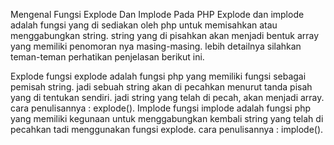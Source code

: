 Mengenal Fungsi Explode Dan Implode Pada PHP
Explode dan implode adalah fungsi yang di sediakan oleh php untuk memisahkan atau menggabungkan string. string yang di pisahkan akan menjadi bentuk array yang memiliki penomoran nya masing-masing. lebih detailnya silahkan teman-teman perhatikan penjelasan berikut ini.</p>

Explode
 fungsi explode adalah fungsi php yang memiliki fungsi sebagai pemisah string. jadi sebuah string akan di pecahkan menurut tanda pisah yang di tentukan sendiri. jadi string yang telah di pecah, akan menjadi array. cara penulisannya : explode().
Implode
 fungsi implode adalah fungsi php yang memiliki kegunaan untuk menggabungkan kembali string yang telah di pecahkan tadi menggunakan fungsi explode. cara penulisannya : implode().
